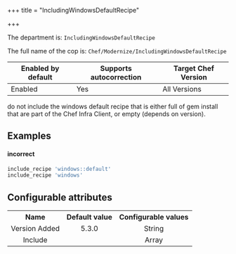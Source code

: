 +++
title = "IncludingWindowsDefaultRecipe"

+++

<!-- This content is automatically generated. See https://github.com/chef/chef-web-docs/blob/main/generated/README.md -->

The department is: `IncludingWindowsDefaultRecipe`

The full name of the cop is: `Chef/Modernize/IncludingWindowsDefaultRecipe`

| Enabled by default | Supports autocorrection | Target Chef Version |
| --- | --- | --- |
| Enabled | Yes | All Versions |

do not include the windows default recipe that is either full of gem install that are part of the Chef Infra Client, or empty (depends on version).

## Examples


#### incorrect

```ruby
include_recipe 'windows::default'
include_recipe 'windows'
```

## Configurable attributes

<table>
<tbody><tr>
<th>Name</th>
<th>Default value</th>
<th>Configurable values</th>
</tr>
<tr>
<td style="text-align:center">Version Added</td>
<td style="text-align:center">5.3.0</td>
<td style="text-align:center">String</td>
</tr>
<tr><td style="text-align:center">Include</td>
<td style="text-align:center"><ul>
</ul>
</td>
<td style="text-align:center">Array</td>
</tr></tbody></table>

